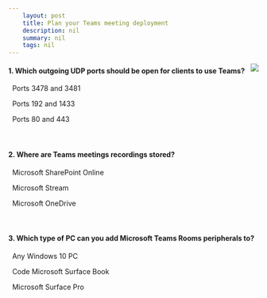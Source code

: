 ```yaml
---
    layout: post
    title: Plan your Teams meeting deployment 
    description: nil
    summary: nil
    tags: nil
---
```



 <a target="_blank" href="https://docs.microsoft.com/en-us/learn/modules/m365-teams-plan-meeeting-deployment/5-knowledge-check/"><i class="fas fa-external-link-alt"></i> </a>
 <img align="right" src="https://docs.microsoft.com/en-us/learn/achievements/plan-your-teams-meeting-deployment.svg">
####  1. Which outgoing UDP ports should be open for clients to use Teams?


<i class='fas fa-check-square' style='color: Dodgerblue;'></i> &nbsp;&nbsp;Ports 3478 and 3481

<i class='far fa-square'></i> &nbsp;&nbsp;Ports 192 and 1433

<i class='far fa-square'></i> &nbsp;&nbsp;Ports 80 and 443
<br />
<br />
<br />

####  2. Where are Teams meetings recordings stored?


<i class='far fa-square'></i> &nbsp;&nbsp;Microsoft SharePoint Online

<i class='fas fa-check-square' style='color: Dodgerblue;'></i> &nbsp;&nbsp;Microsoft Stream

<i class='far fa-square'></i> &nbsp;&nbsp;Microsoft OneDrive
<br />
<br />
<br />

####  3. Which type of PC can you add Microsoft Teams Rooms peripherals to?


<i class='far fa-square'></i> &nbsp;&nbsp;Any Windows 10 PC

<i class='far fa-square'></i> &nbsp;&nbsp;Code Microsoft Surface Book

<i class='fas fa-check-square' style='color: Dodgerblue;'></i> &nbsp;&nbsp;Microsoft Surface Pro
<br />
<br />
<br />
